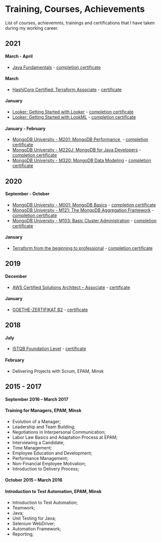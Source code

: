 # Training, Courses, Achievements
List of courses, achievemnts, trainings and certifications that I have taken during my working career.

## 2021
#### March - April
* [Java Fundamentals](https://www.it-academy.by/) - [completion certificate](certs/Java_fundamentals_it_academy.pdf)

#### March
* [HashiCorp Certified: Terraform Associate](https://www.hashicorp.com/certification/terraform-associate) - [certificate](https://www.credly.com/badges/cb2ec80b-ff5a-4a39-a69f-4658ccd7e754)

#### January
* [Looker: Getting Started with Looker](https://training.looker.com/) - [completion certificate](https://verify.skilljar.com/c/j59xj9q2fwsz)
* [Looker: Getting Started with LookML](https://training.looker.com/) - [completion certificate](https://verify.skilljar.com/c/kk9es63moqf7)

#### January - February
* [MongoDB University - M201: MongoDB Performance ](https://university.mongodb.com/courses/M201/about) - [completion certificate](certs/M201_proof_of_completion.jpeg)
* [MongoDB University - M220J: MongoDB for Java Developers](https://university.mongodb.com/courses/M220J/about) - [completion certificate](certs/M220J_proof_of_completion.jpeg)
* [MongoDB University - M320: MongoDB Data Modeling](https://university.mongodb.com/courses/M320/about) - [completion certificate](certs/M320_proof_of_completion.jpeg)


## 2020
#### September - October
* [MongoDB University - M001: MongoDB Basics](https://university.mongodb.com/courses/M001/about) - [completion certificate](certs/M001_proof_of_completion.jpeg)
* [MongoDB University - M121: The MongoDB Aggregation Framework](https://university.mongodb.com/courses/M121/about) - [completion certificate](certs/M121_proof_of_completion.jpeg)
* [MongoDB University - M103: Basic Cluster Administration](https://university.mongodb.com/courses/M103/about) - [completion certificate](certs/M103_proof_of_completion.jpeg)

#### January
* [Terraform from the beginning to professional](https://www.udemy.com/course/rus-terraform/) - [completion certificate](https://udemy-certificate.s3.amazonaws.com/image/UC-11F0ROJU.jpg)

## 2019
#### December
* [AWS Certified Solutions Architect – Associate](https://aws.amazon.com/training/) - [certificate](certs/AWS%20Certified%20Solutions%20Architect%20-%20Associate%20certificate.pdf)

#### January
* [GOETHE-ZERTIFIKAT B2](https://www.goethe.de/ins/by/de/spr/prf/gzb2.html) - [certificate](certs/GoetheZertificatB2.pdf)

## 2018
#### July
* [ISTQB Foundation Level](https://www.istqb.org/certification-path-root/foundation-level-2018.html) - [certificate](certs/Certificate_57730_CTFL-BY_Salauyou_07_07_2018_Minsk.pdf)

#### February	
* Delivering Projects with Scrum, EPAM, Minsk

## 2015 - 2017
#### September 2016 – March 2017
#### Training for Managers, EPAM, Minsk
* Evolution of a Manager;
* Leadership and Team Building;
* Negotiations in Interpersonal Communication; 
* Labor Law Basics and Adaptation Process at EPAM;
* Interviewing a Candidate;
* Time Management;
* Employee Education and Development;
* Performance Management;
* Non-Financial Employee Motivation;
* Introduction to Delivery Process;

#### October 2015 – March 2016
#### Introduction to Test Automation, EPAM, Minsk
* Introduction to Test Automation;
* Teamwork;  
* Java;
* Unit Testing for Java; 
* Selenium WebDriver;
* Automation Framework;
* Reporting;
